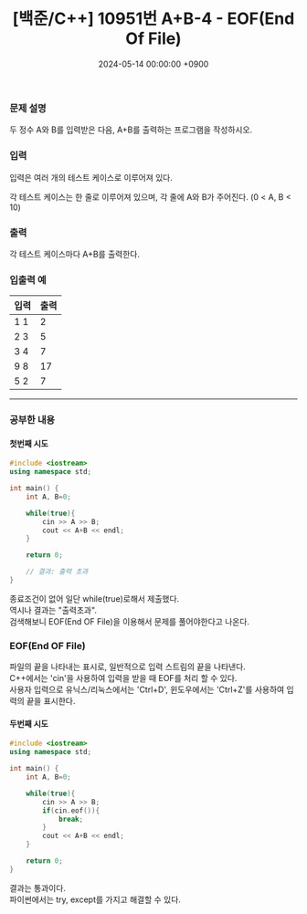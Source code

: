 ﻿---
layout: post
title:  "[백준/C++] 10951번 A+B-4 - EOF(End Of File)"
date:   "2024-05-14 00:00:00 +0900"
#last_modified_at: "2024-05-03 00:00:00 +0900"
categories: ["백준"]
tags: ["cpp", "브론즈5"]
---

### 문제 설명
두 정수 A와 B를 입력받은 다음, A+B를 출력하는 프로그램을 작성하시오.

### 입력
입력은 여러 개의 테스트 케이스로 이루어져 있다.

각 테스트 케이스는 한 줄로 이루어져 있으며, 각 줄에 A와 B가 주어진다. (0 < A, B < 10)

### 출력
각 테스트 케이스마다 A+B를 출력한다.

### 입출력 예

|입력|출력|
|---|---|
| 1 1 | 2 |
| 2 3 | 5 |
| 3 4 | 7 |
| 9 8 | 17 |
| 5 2 | 7 |

---
### 공부한 내용 

#### 첫번째 시도
```c++
#include <iostream>
using namespace std;

int main() {
    int A, B=0;

    while(true){
        cin >> A >> B;
        cout << A+B << endl;
    }

    return 0;

    // 결과: 출력 초과
}
```

종료조건이 없어 일단 while(true)로해서 제출했다.
<br/>역시나 결과는 "출력초과".
<br/>검색해보니 EOF(End OF File)을 이용해서 문제를 풀어야한다고 나온다.

### EOF(End OF File)
파일의 끝을 나타내는 표시로, 일반적으로 입력 스트림의 끝을 나타낸다.
<br/>C++에서는 'cin'을 사용하여 입력을 받을 때 EOF를 처리 할 수 있다.
<br/>사용자 입력으로 유닉스/리눅스에서는 'Ctrl+D', 윈도우에서는 'Ctrl+Z'를 사용하여 입력의 끝을 표시한다.

#### 두번째 시도
```c++
#include <iostream>
using namespace std;

int main() {
    int A, B=0;

    while(true){
        cin >> A >> B;
        if(cin.eof()){
            break;
        }
        cout << A+B << endl;
    }

    return 0;
}
```
결과는 통과이다.
<br/>파이썬에서는 try, except를 가지고 해결할 수 있다.